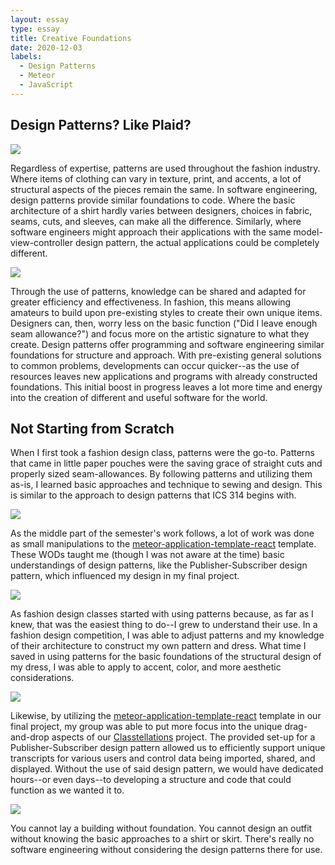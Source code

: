```yaml
---
layout: essay
type: essay
title: Creative Foundations
date: 2020-12-03
labels:
  - Design Patterns
  - Meteor
  - JavaScript
---
```


## Design Patterns? Like Plaid?

<img class="ui small left floated rounded image" src="../images/fashion-design.jpeg">

Regardless of expertise, patterns are used throughout the fashion industry. Where items of clothing can vary in texture, print, and accents, a lot of structural aspects of the pieces remain the same. In software engineering, design patterns provide similar foundations to code. Where the basic architecture of a shirt hardly varies between designers, choices in fabric, seams, cuts, and sleeves, can make all the difference. Similarly, where software engineers might approach their applications with the same model-view-controller design pattern, the actual applications could be completely different.

<img class="ui medium right floated rounded image" src="../images/design-board.jpg">

Through the use of patterns, knowledge can be shared and adapted for greater efficiency and effectiveness. In fashion, this means allowing amateurs to build upon pre-existing styles to create their own unique items. Designers can, then, worry less on the basic function ("Did I leave enough seam allowance?") and focus more on the artistic signature to what they create. Design patterns offer programming and software engineering similar foundations for structure and approach. With pre-existing general solutions to common problems, developments can occur quicker--as the use of resources leaves new applications and programs with already constructed foundations. This initial boost in progress leaves a lot more time and energy into the creation of different and useful software for the world.

## Not Starting from Scratch

When I first took a fashion design class, patterns were the go-to. Patterns that came in little paper pouches were the saving grace of straight cuts and properly sized seam-allowances. By following patterns and utilizing them as-is, I learned basic approaches and technique to sewing and design. This is similar to the approach to design patterns that ICS 314 begins with.

<img class="ui small left floated rounded image" src="../images/collaborative-code.jpeg">

As the middle part of the semester's work follows, a lot of work was done as small manipulations to the [meteor-application-template-react](https://ics-software-engineering.github.io/meteor-application-template-react/) template. These WODs taught me (though I was not aware at the time) basic understandings of design patterns, like the Publisher-Subscriber design pattern, which influenced my design in my final project.

<img class="ui small right floated rounded image" src="../images/sewing.jpeg">

As fashion design classes started with using patterns because, as far as I knew, that was the easiest thing to do--I grew to understand their use. In a fashion design competition, I was able to adjust patterns and my knowledge of their architecture to construct my own pattern and dress. What time I saved in using patterns for the basic foundations of the structural design of my dress, I was able to apply to accent, color, and more aesthetic considerations.

<img class="ui medium left floated rounded image" src="../images/transcript-example.png">

Likewise, by utilizing the [meteor-application-template-react](https://ics-software-engineering.github.io/meteor-application-template-react/) template in our final project, my group was able to put more focus into the unique drag-and-drop aspects of our [Classtellations](https://uh-classtellations.github.io/) project. The provided set-up for a Publisher-Subscriber design pattern allowed us to efficiently support unique transcripts for various users and control data being imported, shared, and displayed. Without the use of said design pattern, we would have dedicated hours--or even days--to developing a structure and code that could function as we wanted it to.

<img class="ui small right floated rounded image" src="../images/design-architecture.jpeg">

You cannot lay a building without foundation. You cannot design an outfit without knowing the basic approaches to a shirt or skirt. There's really no software engineering without considering the design patterns there for use.
